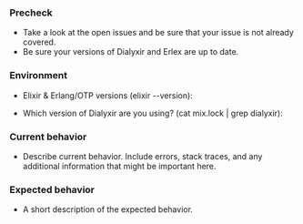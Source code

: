### Precheck

* Take a look at the open issues and be sure that your issue is not already covered.
* Be sure your versions of Dialyxir and Erlex are up to date.

### Environment

* Elixir & Erlang/OTP versions (elixir --version):

* Which version of Dialyxir are you using? (cat mix.lock | grep dialyxir):

### Current behavior
 * Describe current behavior. Include errors, stack traces, and any additional information that might be important here.

### Expected behavior
* A short description of the expected behavior.
